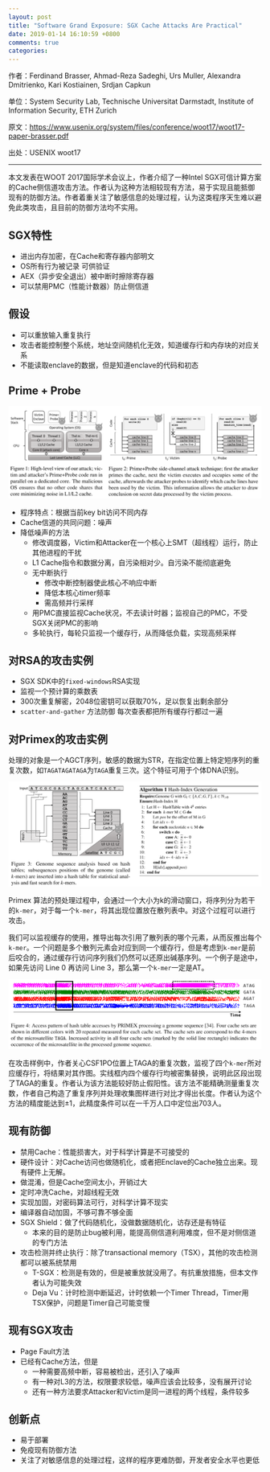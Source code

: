 ```yaml
---
layout: post
title: "Software Grand Exposure: SGX Cache Attacks Are Practical"
date: 2019-01-14 16:10:59 +0800
comments: true
categories: 
---
```


作者：Ferdinand Brasser, Ahmad-Reza Sadeghi, Urs Muller, Alexandra Dmitrienko, Kari Kostiainen, Srdjan Capkun

单位：System Security Lab, Technische Universitat Darmstadt,  Institute of Information Security, ETH Zurich

原文：https://www.usenix.org/system/files/conference/woot17/woot17-paper-brasser.pdf

出处：USENIX woot17

<hr/>

本文发表在WOOT 2017国际学术会议上，作者介绍了一种Intel SGX可信计算方案的Cache侧信道攻击方法。作者认为这种方法相较现有方法，易于实现且能抵御现有的防御方法。作者着重关注了敏感信息的处理过程，认为这类程序天生难以避免此类攻击，且目前的防御方法均不实用。

<!--more-->

## SGX特性

- 进出内存加密，在Cache和寄存器内部明文
- OS所有行为被记录 可供验证
- AEX（异步安全退出）被中断时擦除寄存器
- 可以禁用PMC（性能计数器）防止侧信道

## 假设

- 可以重放输入重复执行
- 攻击者能控制整个系统，地址空间随机化无效，知道缓存行和内存块的对应关系
- 不能读取enclave的数据，但是知道enclave的代码和初态

## Prime + Probe

![攻击原理示意图](/images/2019-01-14/assets/1544237617178.png)

- 程序特点：根据当前key bit访问不同内存
- Cache信道的共同问题：噪声
- 降低噪声的方法
  - 修改调度器，Victim和Attacker在一个核心上SMT（超线程）运行，防止其他进程的干扰
  - L1 Cache指令和数据分离，自污染相对少。自污染不能彻底避免
  - 无中断执行
    - 修改中断控制器使此核心不响应中断
    - 降低本核心timer频率
    - 需高频并行采样
  - 用PMC直接监视Cache状况，不去读计时器；监视自己的PMC，不受SGX关闭PMC的影响
  - 多轮执行，每轮只监视一个缓存行，从而降低负载，实现高频采样

## 对RSA的攻击实例

- SGX SDK中的`fixed-windows`RSA实现
- 监视一个预计算的乘数表
- 300次重复解密，2048位密钥可以获取70%，足以恢复出剩余部分
- `scatter-and-gather` 方法防御 每次查表都把所有缓存行都过一遍

## 对Primex的攻击实例

处理的对象是一个AGCT序列，敏感的数据为STR，在指定位置上特定短序列的重复次数，如`TAGATAGATAGA`为`TAGA`重复三次。这个特征可用于个体DNA识别。

![Primex预处理过程示意图](/images/2019-01-14/assets/1544238995581.png)

Primex 算法的预处理过程中，会通过一个大小为k的滑动窗口，将序列分为若干的`k-mer`，对于每一个`k-mer`，将其出现位置放在散列表中。对这个过程可以进行攻击。

我们可以监视缓存的使用，推导出每次引用了散列表的哪个元素，从而反推出每个`k-mer`。一个问题是多个散列元素会对应到同一个缓存行，但是考虑到`k-mer`是前后咬合的，通过缓存行访问序列我们仍然可以还原出碱基序列。一个例子是途中，如果先访问 Line 0 再访问 Line 3，那么第一个`k-mer`一定是AT。

![Primex攻击结果分析](/images/2019-01-14/assets/1544239342167.png)

在攻击样例中，作者关心CSF1PO位置上TAGA的重复次数，监视了四个`k-mer`所对应缓存行，将结果对其作图。实线框内四个缓存行均被密集替换，说明此区段出现了TAGA的重复。作者认为该方法能较好防止假阳性。该方法不能精确测量重复次数，作者自己构造了重复序列并处理收集图样进行对比才得出长度。作者认为这个方法的精度能达到±1，此精度条件可以在一千万人口中定位出703人。

## 现有防御

- 禁用Cache：性能损害大，对于科学计算是不可接受的
- 硬件设计：对Cache访问也做随机化，或者把Enclave的Cache独立出来。现有硬件上无解。
- 做混淆，但是Cache空间太小，开销过大
- 定时冲洗Cache，对超线程无效
- 实现加固，对密码算法可行，对科学计算不现实
- 编译器自动加固，不够可靠不够全面
- SGX Shield：做了代码随机化，没做数据随机化，访存还是有特征
  - 本来的目的是防止bug被利用，能提高侧信道利用难度，但不是对侧信道的专门方法
- 攻击检测并终止执行：除了transactional memory（TSX），其他的攻击检测都可以被系统禁用
  - T-SGX：检测是有效的，但是被重放就没用了。有抗重放措施，但本文作者认为可能失效
  - Deja Vu：计时检测中断延迟，计时依赖一个Timer Thread，Timer用TSX保护，问题是Timer自己可能变慢

## 现有SGX攻击

- Page Fault方法
- 已经有Cache方法，但是
  - 一种需要高频中断，容易被检出，还引入了噪声
  - 有一种对L3的方法，权限要求较低，噪声应该会比较多，没有展开讨论
  - 还有一种方法要求Attacker和Victim是同一进程的两个线程，条件较多

## 创新点

- 易于部署
- 免疫现有防御方法
- 关注了对敏感信息的处理过程，这样的程序更难防御，开发者安全水平也更低
